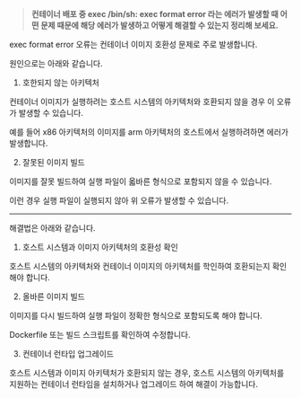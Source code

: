 > **컨테이너 배포 중 exec /bin/sh: exec format error 라는 에러가 발생할 때 어떤 문제 때문에 해당 에러가 발생하고 어떻게 해결할 수 있는지 정리해 보세요.**  

exec format error 오류는 컨테이너 이미지 호환성 문제로 주로 발생합니다.  

원인으로는 아래와 같습니다.  

1. 호한되지 않는 아키텍처  

컨테이너 이미지가 실행하려는 호스트 시스템의 아키텍처와 호환되지 않을 경우 이 오류가 발생할 수 있습니다.  

예를 들어 x86 아키텍처의 이미지를 arm 아키텍처의 호스트에서 실행하려하면 에러가 발생합니다.  

2. 잘못된 이미지 빌드  

이미지를 잘못 빌드하여 실행 파일이 옯바른 형식으로 포함되지 않을 수 있습니다.  

이런 경우 실행 파일이 실행되지 않아 위 오류가 발생할 수 있습니다.  

---

해결법은 아래와 같습니다. 

1. 호스트 시스템과 이미지 아키텍처의 호환성 확인  

호스트 시스템의 아키텍처와 컨테이너 이미지의 아키텍처를 학인하여 호환되는지 확인해야 합니다.  

2. 올바른 이미지 빌드  

이미지를 다시 빌드하여 실행 파일이 정확한 형식으로 포함되도록 해야 합니다.  

Dockerfile 또는 빌드 스크립트를 확인하여 수정합니다.  

3. 컨테이너 런타입 업그레이드  

호스트 시스템과 이미지 아키텍처가 호환되지 않는 경우, 호스트 시스템의 아키텍처를 지원하는 컨테이너 런타임을 설치하거나 업그레이드 하여 해결이 가능합니다.
